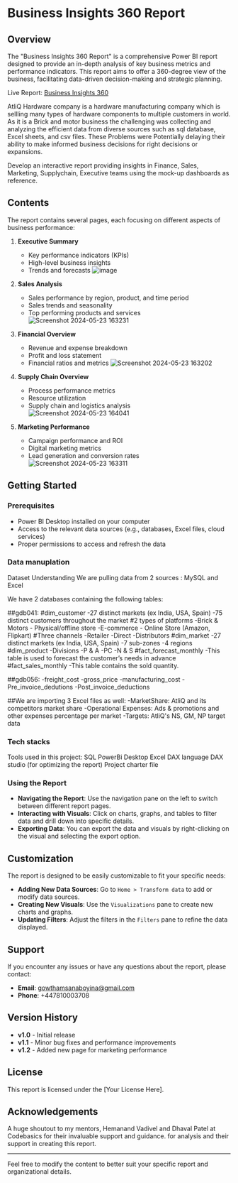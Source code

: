 
# Business Insights 360 Report

## Overview

The "Business Insights 360 Report" is a comprehensive Power BI report designed to provide an in-depth analysis of key business metrics and performance indicators. This report aims to offer a 360-degree view of the business, facilitating data-driven decision-making and strategic planning.

Live Report: [Business Insights 360](https://app.powerbi.com/links/9lMnN7XlPp?ctid=c6e549b3-5f45-4032-aae9-d4244dc5b2c4&pbi_source=linkShare)

AtliQ Hardware company is a hardware manufacturing company which is sellling many types of hardware components to multiple customers in world. As it is a Brick and motor business the challenging was collecting and analyzing the efficient data from diverse sources such as sql database, Excel sheets, and csv files. These Problems were Potentially delaying their ability to make informed business decisions for right decisions  or expansions.

Develop an interactive report providing insights in Finance, Sales, Marketing, Supplychain, Executive teams using the mock-up dashboards as reference.

## Contents

The report contains several pages, each focusing on different aspects of business performance:

1. **Executive Summary**
   - Key performance indicators (KPIs)
   - High-level business insights
   - Trends and forecasts
    ![image](https://github.com/gowtham949/Business-Insights-360/assets/76685953/e5b4588c-0d97-4b92-923d-ba0c8011a41d)


2. **Sales Analysis**
   - Sales performance by region, product, and time period
   - Sales trends and seasonality
   - Top performing products and services
    ![Screenshot 2024-05-23 163231](https://github.com/gowtham949/Business-Insights-360/assets/76685953/5b3307e7-a887-4967-add1-7315dcfa680e)

3. **Financial Overview**
   - Revenue and expense breakdown
   - Profit and loss statement
   - Financial ratios and metrics
    ![Screenshot 2024-05-23 163202](https://github.com/gowtham949/Business-Insights-360/assets/76685953/4a694bd2-85c8-4ba7-80be-ef911cbe7517)
 
4. **Supply Chain Overview**
   - Process performance metrics
   - Resource utilization
   - Supply chain and logistics analysis
    ![Screenshot 2024-05-23 164041](https://github.com/gowtham949/Business-Insights-360/assets/76685953/de443327-2d05-4608-bb1d-f1e8f72a24df)

5. **Marketing Performance**
   - Campaign performance and ROI
   - Digital marketing metrics
   - Lead generation and conversion rates
    ![Screenshot 2024-05-23 163311](https://github.com/gowtham949/Business-Insights-360/assets/76685953/004e8723-f58c-44b7-9add-598866f245cf)

## Getting Started

### Prerequisites

- Power BI Desktop installed on your computer
- Access to the relevant data sources (e.g., databases, Excel files, cloud services)
- Proper permissions to access and refresh the data

### Data manuplation
Dataset Understanding
We are pulling data from 2 sources : MySQL and Excel

We have 2 databases containing the following tables:

##gdb041:
#dim_customer
-27 distinct markets (ex India, USA, Spain)
-75 distinct customers throughout the market
#2 types of platforms
-Brick & Motors - Physical/offline store
-E-commerce - Online Store (Amazon, Flipkart)
#Three channels
-Retailer
-Direct
-Distributors
#dim_market
-27 distinct markets (ex India, USA, Spain)
-7 sub-zones
-4 regions
#dim_product
-Divisions
-P & A
-PC
-N & S
#fact_forecast_monthly
-This table is used to forecast the customer’s needs in advance
#fact_sales_monthly
-This table contains the sold quantity.

##gdb056:
-freight_cost
-gross_price
-manufacturing_cost
-Pre_invoice_dedutions
-Post_invoice_deductions

##We are importing 3 Excel files as well:
-MarketShare: 
AtliQ and its competitors market share
-Operational Expenses: 
Ads & promotions and other expenses percentage per market
-Targets: 
AtliQ's NS, GM, NP target data

### Tech stacks
Tools used in this project:
SQL
PowerBi Desktop
Excel
DAX language
DAX studio (for optimizing the report)
Project charter file

### Using the Report

- **Navigating the Report**: Use the navigation pane on the left to switch between different report pages.
- **Interacting with Visuals**: Click on charts, graphs, and tables to filter data and drill down into specific details.
- **Exporting Data**: You can export the data and visuals by right-clicking on the visual and selecting the export option.

## Customization

The report is designed to be easily customizable to fit your specific needs:

- **Adding New Data Sources**: Go to `Home > Transform data` to add or modify data sources.
- **Creating New Visuals**: Use the `Visualizations` pane to create new charts and graphs.
- **Updating Filters**: Adjust the filters in the `Filters` pane to refine the data displayed.

## Support

If you encounter any issues or have any questions about the report, please contact:

- **Email**: gowthamsanaboyina@gmail.com
- **Phone**: +447810003708

## Version History

- **v1.0** - Initial release
- **v1.1** - Minor bug fixes and performance improvements
- **v1.2** - Added new page for marketing performance

## License

This report is licensed under the [Your License Here].

## Acknowledgements

A huge shoutout to my mentors, Hemanand Vadivel and Dhaval Patel at Codebasics for their invaluable support and guidance.
for analysis and their support in creating this report.

---

Feel free to modify the content to better suit your specific report and organizational details.
